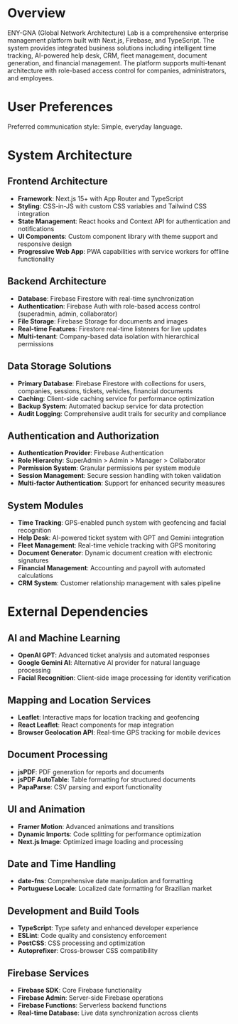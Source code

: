 # Overview

ENY-GNA (Global Network Architecture) Lab is a comprehensive enterprise management platform built with Next.js, Firebase, and TypeScript. The system provides integrated business solutions including intelligent time tracking, AI-powered help desk, CRM, fleet management, document generation, and financial management. The platform supports multi-tenant architecture with role-based access control for companies, administrators, and employees.

# User Preferences

Preferred communication style: Simple, everyday language.

# System Architecture

## Frontend Architecture
- **Framework**: Next.js 15+ with App Router and TypeScript
- **Styling**: CSS-in-JS with custom CSS variables and Tailwind CSS integration
- **State Management**: React hooks and Context API for authentication and notifications
- **UI Components**: Custom component library with theme support and responsive design
- **Progressive Web App**: PWA capabilities with service workers for offline functionality

## Backend Architecture
- **Database**: Firebase Firestore with real-time synchronization
- **Authentication**: Firebase Auth with role-based access control (superadmin, admin, collaborator)
- **File Storage**: Firebase Storage for documents and images
- **Real-time Features**: Firestore real-time listeners for live updates
- **Multi-tenant**: Company-based data isolation with hierarchical permissions

## Data Storage Solutions
- **Primary Database**: Firebase Firestore with collections for users, companies, sessions, tickets, vehicles, financial documents
- **Caching**: Client-side caching service for performance optimization
- **Backup System**: Automated backup service for data protection
- **Audit Logging**: Comprehensive audit trails for security and compliance

## Authentication and Authorization
- **Authentication Provider**: Firebase Authentication
- **Role Hierarchy**: SuperAdmin > Admin > Manager > Collaborator
- **Permission System**: Granular permissions per system module
- **Session Management**: Secure session handling with token validation
- **Multi-factor Authentication**: Support for enhanced security measures

## System Modules
- **Time Tracking**: GPS-enabled punch system with geofencing and facial recognition
- **Help Desk**: AI-powered ticket system with GPT and Gemini integration
- **Fleet Management**: Real-time vehicle tracking with GPS monitoring
- **Document Generator**: Dynamic document creation with electronic signatures
- **Financial Management**: Accounting and payroll with automated calculations
- **CRM System**: Customer relationship management with sales pipeline

# External Dependencies

## AI and Machine Learning
- **OpenAI GPT**: Advanced ticket analysis and automated responses
- **Google Gemini AI**: Alternative AI provider for natural language processing
- **Facial Recognition**: Client-side image processing for identity verification

## Mapping and Location Services
- **Leaflet**: Interactive maps for location tracking and geofencing
- **React Leaflet**: React components for map integration
- **Browser Geolocation API**: Real-time GPS tracking for mobile devices

## Document Processing
- **jsPDF**: PDF generation for reports and documents
- **jsPDF AutoTable**: Table formatting for structured documents
- **PapaParse**: CSV parsing and export functionality

## UI and Animation
- **Framer Motion**: Advanced animations and transitions
- **Dynamic Imports**: Code splitting for performance optimization
- **Next.js Image**: Optimized image loading and processing

## Date and Time Handling
- **date-fns**: Comprehensive date manipulation and formatting
- **Portuguese Locale**: Localized date formatting for Brazilian market

## Development and Build Tools
- **TypeScript**: Type safety and enhanced developer experience
- **ESLint**: Code quality and consistency enforcement
- **PostCSS**: CSS processing and optimization
- **Autoprefixer**: Cross-browser CSS compatibility

## Firebase Services
- **Firebase SDK**: Core Firebase functionality
- **Firebase Admin**: Server-side Firebase operations
- **Firebase Functions**: Serverless backend functions
- **Real-time Database**: Live data synchronization across clients